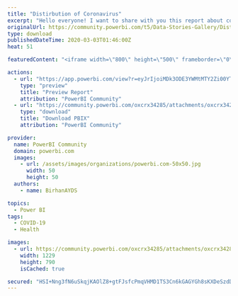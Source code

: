 ```yaml
---
title: "Distirbution of Coronavirus"
excerpt: "Hello everyone! I want to share with you this report about coronavirus disaster. This report shows us recovery percentage. I glad to see that"
originalUrl: https://community.powerbi.com/t5/Data-Stories-Gallery/Distirbution-of-Coronavirus/m-p/956702
type: download
publishedDateTime: 2020-03-03T01:46:00Z
heat: 51

featuredContent: "<iframe width=\"800\" height=\"500\" frameborder=\"0\" src=\"https://app.powerbi.com/view?r=eyJrIjoiMDk3ODE3YWMtMTY2Zi00YTU5LWJmOTUtNjI2MDA4YjU3MTZmIiwidCI6ImM4YmUzMzgwLWQzMmUtNGZiNC05OWY5LWU4MTVmNmVkZTM2MiIsImMiOjl9\"></iframe>"

actions:
  - url: "https://app.powerbi.com/view?r=eyJrIjoiMDk3ODE3YWMtMTY2Zi00YTU5LWJmOTUtNjI2MDA4YjU3MTZmIiwidCI6ImM4YmUzMzgwLWQzMmUtNGZiNC05OWY5LWU4MTVmNmVkZTM2MiIsImMiOjl9"
    type: "preview"
    title: "Preview Report"
    attribution: "PowerBI Community"
  - url: "https://community.powerbi.com/oxcrx34285/attachments/oxcrx34285/DataStoriesGallery/3393/2/Coronavirus_eng.pbix"
    type: "download"
    title: "Download PBIX"
    attribution: "PowerBI Community"

provider:
  name: PowerBI Community
  domain: powerbi.com
  images:
    - url: /assets/images/organizations/powerbi.com-50x50.jpg
      width: 50
      height: 50
  authors:
    - name: BirhanAYDS

topics:
  - Power BI
tags:
  - COVID-19
  - Health

images:
  - url: https://community.powerbi.com/oxcrx34285/attachments/oxcrx34285/DataStoriesGallery/3393/1/Screenshot_4.png
    width: 1229
    height: 790
    isCached: true

secured: "HSI+Nng3fN6uSkqjKAOlZ8+gtFJsfcPmqVHMD1TS3Cn6kGAGYGh8sKXDeSzdD4uCOve5vZzp0cauvsI8/pBmkGuKrE+/BTLR+TBYCNabAXqol4h69L7vkjQGvfed0Duw5TUYGWhQEu3cDvC8j9ed++K3tiWTgb7s+ihdwrDCFYyhOe9yf4tOxq8wkaSLaHhx99Erhswrlj6nlCNwd5SYjlSzzXODQMGs0KwxFF1igpHWDk711m5TscPdNESr0PbTtc5hekUTN+4muTVEXIhSNlg8EIExCRfcA0EeydE9dkVuA0CAblPtLgXu70lBv+vZKVn6aa4boAnZOeEe9j76dAaQ8FRgwnw73NJUhnUAu1E1vH9exhSOujTo1LiiGqCtiQ3nnyoha17ZN32+rVsStA==;vJukJ7suRkfec/yayfVJSg=="
---
```


